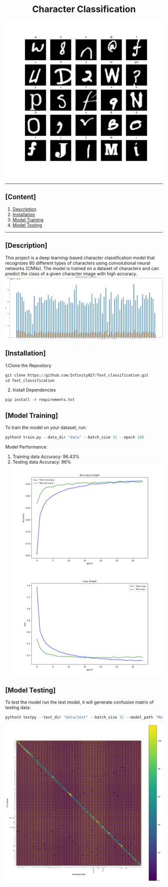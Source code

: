 # <div align="center">Character Classification</div>
![characters](imagedraw.png)

---

## [Content]
1. [Description](#description)   
2. [Installation](#installation)  
3. [Model Training](#model-training)
4. [Model Testing](#model-testing)

---
## [Description]

This project is a deep learning-based character classification model that recognizes 80 different types of characters using convolutional neural networks (CNNs). The model is trained on a dataset of characters and can predict the class of a given character image with high accuracy.
![Available Data for all classes(Training & Testing)](bargraph.png)

## [Installation]
1.Clone the Repository
```python
git clone https://github.com/Infinity027/Text_classification.git
cd Text_classification
```
2. Install Dependencies
```python
pip install -r requirements.txt
```

## [Model Training]
To train the model on your dataset, run:
```python
python3 train.py --data_dir "data" --batch_size 32 --epoch 100
```

Model Performance:
1. Training data Accuracy: 96.43%
2. Testing data Accuracy: 96%
![Loss Graph](acc_graph.png) ![Accuracy Graph](loss_graph.png)

## [Model Testing]
To test the model run the test model, it will generate confusion matrix of testing data:
```python
python3 testpy --test_dir "data/test" --batch_size 32 --model_path 'Modelv0_1.pth'
```
![Confusion Matrix](confusion_matrix.png)
